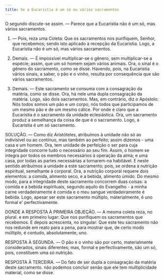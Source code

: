```yaml
---
title: Se a Eucaristia é um só ou vários sacramentos
---
```


O segundo discute-se assim. — Parece que a Eucaristia não é um só, mas vários sacramentos.  

1. — Pois, reza uma Coleta: Que os sacramentos nos purifiquem, Senhor, que recebemos; sendo isto aplicado à recepção da Eucaristia. Logo, a Eucaristia não é um só, mas vários sacramentos.  

2. Demais. — É impossível multiplicar-se o gênero, sem multiplicar-se a espécie; assim, que um só homem sejam vários animais. Ora, o sinal é o gênero do sacramento, como se disse. Havendo, pois, na Eucaristia vários sinais, a saber, o pão e o vinho, resulta por consequência que são vários sacramentos.  

3. Demais. — Este sacramento se consuma com a consagração da matéria, como se disse. Ora, há nele uma dupla consagração da matéria. Logo, são dois sacramentos.  Mas, em contrário, diz o Apóstolo: Nós todos somos um pão e um corpo, nós todos que participamos de um mesmo pão e de um mesmo cálice. Por onde é claro que a Eucaristia é o sacramento da unidade eclesiástica. Ora, um sacramento produz a semelhança da coisa de que é o sacramento. Logo, a Eucaristia é um só sacramento.  

SOLUÇÃO. — Como diz Aristóteles, atribuímos à unidade não só ao indivisível ou ao contínuo, mas também ao perfeito; assim dizemos - uma casa e um homem. Ora, tem unidade de perfeição o ser para cuja integridade concorre tudo o necessário ao seu fim. Assim, o homem se integra por todos os membros necessários à operação da alma; e uma casa, por todas as partes necessárias a tornarem-na habitável. E neste sentido atribuímos a unidade a este sacramento; pois, se ordena à nutrição espiritual, semelhante à corporal. Ora, a nutrição corporal requere dois elementos: a comida, alimento seco, e a bebida, alimento úmido. Do mesmo modo, para a integridade deste sacramento concorrem duas coisas: a comida e a bebida espirituais, segundo aquilo do Evangelho - a minha carne verdadeiramente é comida e o meu sangue verdadeiramente é bebida. Logo, apesar ser este sacramento múltiplo, materialmente, é uno formal e' perfectivamente. 

DONDE A RESPOSTA À PRIMEIRA OBJEÇÃO. — A mesma coleta reza, no plural. e em primeiro lugar: Que nos purifiquem os sacramentos que recebemos. E depois acrescenta, no singular: Que este teu sacramento não nos redunde em reato para a pena, para mostrar que, de certo modo múltiplo, é contudo, absolutamente, uno.  

RESPOSTA À SEGUNDA. — O pão e o vinho são por certo, materialmente considerados, sinais diferentes; mas, formal e perfectivamente, são um só, pois, constituem uma só nutrição.  

RESPOSTA À TERCEIRA. — Do fato de ser dupla a consagração da matéria deste sacramento. não podemos concluir senão que ele tem multiplicidade material, como se disse.